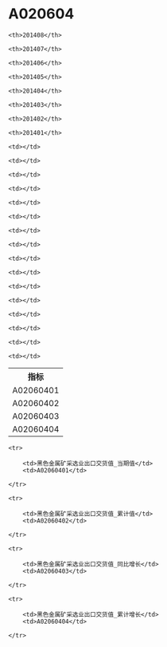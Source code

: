 A020604
======


<table>

<tr>
    <th>指标</th>
    
    <th>201408</th>
    
    <th>201407</th>
    
    <th>201406</th>
    
    <th>201405</th>
    
    <th>201404</th>
    
    <th>201403</th>
    
    <th>201402</th>
    
    <th>201401</th>
    
</tr>


<tr>
    <td>A02060401</td>
    
    <td></td>
    
    <td></td>
    
    <td></td>
    
    <td></td>
    

</tr>

<tr>
    <td>A02060402</td>
    
    <td></td>
    
    <td></td>
    
    <td></td>
    
    <td></td>
    

</tr>

<tr>
    <td>A02060403</td>
    
    <td></td>
    
    <td></td>
    
    <td></td>
    
    <td></td>
    

</tr>

<tr>
    <td>A02060404</td>
    
    <td></td>
    
    <td></td>
    
    <td></td>
    
    <td></td>
    

</tr>


</table>

<table>
    
    <tr>

        <td>黑色金属矿采选业出口交货值_当期值</td>
        <td>A02060401</td>

    </tr>
    
    <tr>

        <td>黑色金属矿采选业出口交货值_累计值</td>
        <td>A02060402</td>

    </tr>
    
    <tr>

        <td>黑色金属矿采选业出口交货值_同比增长</td>
        <td>A02060403</td>

    </tr>
    
    <tr>

        <td>黑色金属矿采选业出口交货值_累计增长</td>
        <td>A02060404</td>

    </tr>
    
</table>